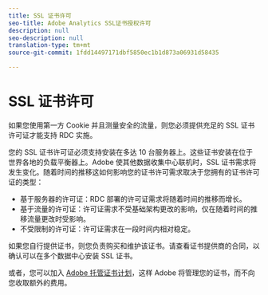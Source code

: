 ```yaml
---
title: SSL 证书许可
seo-title: Adobe Analytics SSL证书授权许可
description: null
seo-description: null
translation-type: tm+mt
source-git-commit: 1fdd14497171dbf5850ec1b1d873a06931d58435

---
```



# SSL 证书许可

如果您使用第一方 Cookie 并且测量安全的流量，则您必须提供充足的 SSL 证书许可证才能支持 RDC 实施。

您的 SSL 证书许可证必须支持安装在多达 10 台服务器上。这些证书安装在位于世界各地的负载平衡器上。Adobe 使其他数据收集中心联机时，SSL 证书需求将发生变化。随着时间的推移这如何影响您的证书许可需求取决于您拥有的证书许可证的类型：

* 基于服务器的许可证：RDC 部署的许可证需求将随着时间的推移而增长。
* 基于流量的许可证：许可证需求不受基础架构更改的影响，仅在随着时间的推移流量更改时受影响。
* 不受限制的许可证：许可证需求在一段时间内相对稳定。

如果您自行提供证书，则您负责购买和维护该证书。请查看证书提供商的合同，以确认可以在多个数据中心安装 SSL 证书。

或者，您可以加入 [Adobe 托管证书计划](https://marketing.adobe.com/resources/help/en_US/whitepapers/first_party_cookies/adobe_managed_cert_pgm.html)，这样 Adobe 将管理您的证书，而不向您收取额外的费用。
